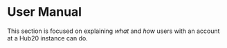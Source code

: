 # User Manual

This section is focused on explaining *what* and *how* users with an account at a Hub20 instance can do.

